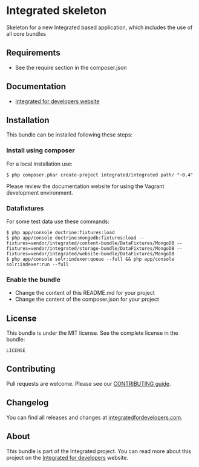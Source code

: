 # Integrated skeleton #
Skeleton for a new Integrated based application, which includes the use of all core bundles

## Requirements ##
* See the require section in the composer.json

## Documentation ##
* [Integrated for developers website](http://www.integratedfordevelopers.com "Integrated for developers website")

## Installation ##
This bundle can be installed following these steps:

### Install using composer ###
For a local installation use:

    $ php composer.phar create-project integrated/integrated path/ "~0.4"
    
Please review the documentation website for using the Vagrant development environment.

### Datafixtures ###
For some test data use these commands:

    $ php app/console doctrine:fixtures:load
    $ php app/console doctrine:mongodb:fixtures:load --fixtures=vendor/integrated/content-bundle/DataFixtures/MongoDB --fixtures=vendor/integrated/storage-bundle/DataFixtures/MongoDB --fixtures=vendor/integrated/website-bundle/DataFixtures/MongoDB
    $ php app/console solr:indexer:queue --full && php app/console solr:indexer:run --full
    
### Enable the bundle ###
* Change the content of this README.md for your project
* Change the content of the composer.json for your project

## License ##
This bundle is under the MIT license. See the complete license in the bundle:

    LICENSE

## Contributing ##
Pull requests are welcome. Please see our [CONTRIBUTING guide](http://www.integratedfordevelopers.com/contributing "CONTRIBUTING guide").

## Changelog ##
You can find all releases and changes at [integratedfordevelopers.com](http://www.integratedfordevelopers.com "integratedfordevelopers.com").

## About ##
This bundle is part of the Integrated project. You can read more about this project on the
[Integrated for developers](http://www.integratedfordevelopers.com "Integrated for developers") website.
